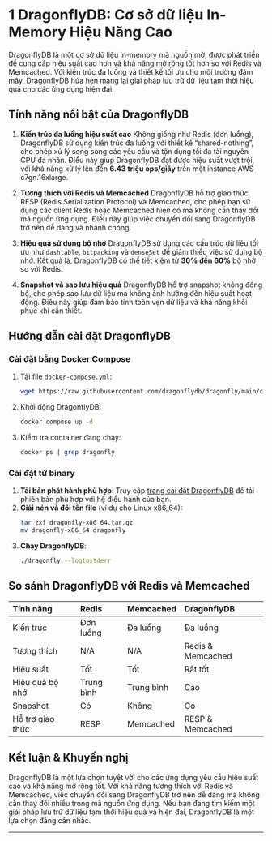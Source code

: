 
# 1  DragonflyDB: Cơ sở dữ liệu In-Memory Hiệu Năng Cao

DragonflyDB là một cơ sở dữ liệu in-memory mã nguồn mở, được phát triển để cung cấp hiệu suất cao hơn và khả năng mở rộng tốt hơn so với Redis và Memcached. Với kiến trúc đa luồng và thiết kế tối ưu cho môi trường đám mây, DragonflyDB hứa hẹn mang lại giải pháp lưu trữ dữ liệu tạm thời hiệu quả cho các ứng dụng hiện đại.

## Tính năng nổi bật của DragonflyDB

1.  **Kiến trúc đa luồng hiệu suất cao**
    Không giống như Redis (đơn luồng), DragonflyDB sử dụng kiến trúc đa luồng với thiết kế “shared-nothing”, cho phép xử lý song song các yêu cầu và tận dụng tối đa tài nguyên CPU đa nhân. Điều này giúp DragonflyDB đạt được hiệu suất vượt trội, với khả năng xử lý lên đến **6.43 triệu ops/giây** trên một instance AWS c7gn.16xlarge.

2.  **Tương thích với Redis và Memcached**
    DragonflyDB hỗ trợ giao thức RESP (Redis Serialization Protocol) và Memcached, cho phép bạn sử dụng các client Redis hoặc Memcached hiện có mà không cần thay đổi mã nguồn ứng dụng. Điều này giúp việc chuyển đổi sang DragonflyDB trở nên dễ dàng và nhanh chóng.

3.  **Hiệu quả sử dụng bộ nhớ**
    DragonflyDB sử dụng các cấu trúc dữ liệu tối ưu như `dashtable`, `bitpacking` và `denseSet` để giảm thiểu việc sử dụng bộ nhớ. Kết quả là, DragonflyDB có thể tiết kiệm từ **30% đến 60%** bộ nhớ so với Redis.

4.  **Snapshot và sao lưu hiệu quả**
    DragonflyDB hỗ trợ snapshot không đồng bộ, cho phép sao lưu dữ liệu mà không ảnh hưởng đến hiệu suất hoạt động. Điều này giúp đảm bảo tính toàn vẹn dữ liệu và khả năng khôi phục khi cần thiết.

## Hướng dẫn cài đặt DragonflyDB

### Cài đặt bằng Docker Compose

1.  Tải file `docker-compose.yml`:
    ```bash
    wget https://raw.githubusercontent.com/dragonflydb/dragonfly/main/contrib/docker/docker-compose.yml
    ```
2.  Khởi động DragonflyDB:
    ```bash
    docker compose up -d
    ```
3.  Kiểm tra container đang chạy:
    ```bash
    docker ps | grep dragonfly
    ```

### Cài đặt từ binary

1.  **Tải bản phát hành phù hợp**: Truy cập [trang cài đặt DragonflyDB](https://dragonflydb.io/docs/getting-started/installing-dragonfly) để tải phiên bản phù hợp với hệ điều hành của bạn.
2.  **Giải nén và đổi tên file** (ví dụ cho Linux x86_64):
    ```bash
    tar zxf dragonfly-x86_64.tar.gz
    mv dragonfly-x86_64 dragonfly
    ```
3.  **Chạy DragonflyDB**:
    ```bash
    ./dragonfly --logtostderr
    ```

## So sánh DragonflyDB với Redis và Memcached

| Tính năng          | Redis      | Memcached  | DragonflyDB         |
| :----------------- | :--------- | :--------- | :------------------ |
| Kiến trúc         | Đơn luồng  | Đa luồng   | Đa luồng            |
| Tương thích       | N/A        | N/A        | Redis & Memcached   |
| Hiệu suất         | Tốt        | Tốt        | Rất tốt             |
| Hiệu quả bộ nhớ   | Trung bình | Trung bình | Cao                 |
| Snapshot          | Có         | Không      | Có                  |
| Hỗ trợ giao thức  | RESP       | Memcached  | RESP & Memcached    |

## Kết luận & Khuyến nghị

DragonflyDB là một lựa chọn tuyệt vời cho các ứng dụng yêu cầu hiệu suất cao và khả năng mở rộng tốt. Với khả năng tương thích với Redis và Memcached, việc chuyển đổi sang DragonflyDB trở nên dễ dàng mà không cần thay đổi nhiều trong mã nguồn ứng dụng. Nếu bạn đang tìm kiếm một giải pháp lưu trữ dữ liệu tạm thời hiệu quả và hiện đại, DragonflyDB là một lựa chọn đáng cân nhắc.

---


